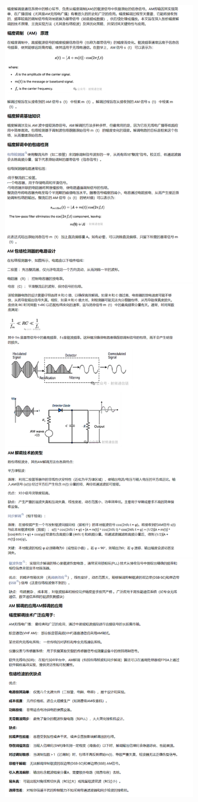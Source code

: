 ![](https://raw.githubusercontent.com/LeroyK111/pictureBed/master/20250613095255.png)
![](https://raw.githubusercontent.com/LeroyK111/pictureBed/master/20250613095308.png)
![](https://raw.githubusercontent.com/LeroyK111/pictureBed/master/20250613095322.png)




